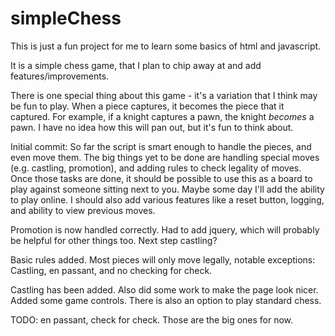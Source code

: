 simpleChess
===========

This is just a fun project for me to learn some basics of html and javascript.

It is a simple chess game, that I plan to chip away at and add features/improvements.

There is one special thing about this game - it's a variation that I think may be fun to play. When a piece captures, it becomes the piece that it captured. For example, if a knight captures a pawn, the knight _becomes_ a pawn. I have no idea how this will pan out, but it's fun to think about.

Initial commit: So far the script is smart enough to handle the pieces, and even move them. The big things yet to be done are handling special moves (e.g. castling, promotion), and adding rules to check legality of moves. Once those tasks are done, it should be possible to use this as a board to play against someone sitting next to you. Maybe some day I'll add the ability to play online. I should also add various features like a reset button, logging, and ability to view previous moves.

Promotion is now handled correctly. Had to add jquery, which will probably be helpful for other things too. Next step castling?

Basic rules added. Most pieces will only move legally, notable exceptions: Castling, en passant, and no checking for check.

Castling has been added. Also did some work to make the page look nicer. Added some game controls. There is also an option to play standard chess.

TODO: en passant, check for check. Those are the big ones for now.
